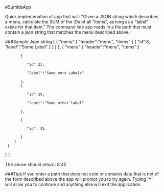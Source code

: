 #SumIdsApp

Quick implemenation of app that will: "Given a JSON string which describes a menu, calculate the SUM of the IDs of all "items", as long as a "label" exists for that item."
The command line app reads in a file path that must contain a json string that matches the menu described above.

###Sample Json string
[
  {
     "menu":{
        "header":"menu",
        "items":[
           {
              "id":8,
			  "label":"Some Label"
           }
        ]
     }
  },
  {
     "menu":{
        "header":"menu",
        "items":[

           {

              "id":23,

              "label":"Some more Labels"

           },
           {

              "id":19,

              "label":"Some other label"

           },

           {

              "id": 45

           }
        ]
     }
  }
]

The above should return:
8
42

###Tips
If you enter a path that does not exist or contains data that is not of the form described above the app will prompt you to try again. Typing 'Y' will allow you to continue and anything else will exit the application.


